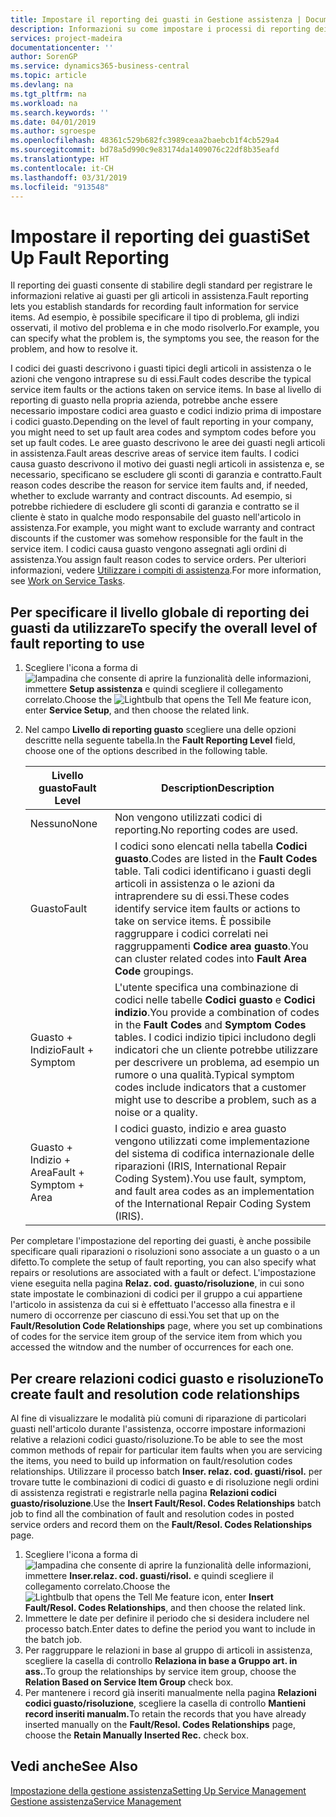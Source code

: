```yaml
---
title: Impostare il reporting dei guasti in Gestione assistenza | Documenti Microsoft
description: Informazioni su come impostare i processi di reporting dei guasti.
services: project-madeira
documentationcenter: ''
author: SorenGP
ms.service: dynamics365-business-central
ms.topic: article
ms.devlang: na
ms.tgt_pltfrm: na
ms.workload: na
ms.search.keywords: ''
ms.date: 04/01/2019
ms.author: sgroespe
ms.openlocfilehash: 48361c529b682fc3989ceaa2baebcb1f4cb529a4
ms.sourcegitcommit: bd78a5d990c9e83174da1409076c22df8b35eafd
ms.translationtype: HT
ms.contentlocale: it-CH
ms.lasthandoff: 03/31/2019
ms.locfileid: "913548"
---
```

# <a name="set-up-fault-reporting"></a><span data-ttu-id="eb80d-103">Impostare il reporting dei guasti</span><span class="sxs-lookup"><span data-stu-id="eb80d-103">Set Up Fault Reporting</span></span>
<span data-ttu-id="eb80d-104">Il reporting dei guasti consente di stabilire degli standard per registrare le informazioni relative ai guasti per gli articoli in assistenza.</span><span class="sxs-lookup"><span data-stu-id="eb80d-104">Fault reporting lets you establish standards for recording fault information for service items.</span></span> <span data-ttu-id="eb80d-105">Ad esempio, è possibile specificare il tipo di problema, gli indizi osservati, il motivo del problema e in che modo risolverlo.</span><span class="sxs-lookup"><span data-stu-id="eb80d-105">For example, you can specify what the problem is, the symptoms you see, the reason for the problem, and how to resolve it.</span></span>  

<span data-ttu-id="eb80d-106">I codici dei guasti descrivono i guasti tipici degli articoli in assistenza o le azioni che vengono intraprese su di essi.</span><span class="sxs-lookup"><span data-stu-id="eb80d-106">Fault codes describe the typical service item faults or the actions taken on service items.</span></span> <span data-ttu-id="eb80d-107">In base al livello di reporting di guasto nella propria azienda, potrebbe anche essere necessario impostare codici area guasto e codici indizio prima di impostare i codici guasto.</span><span class="sxs-lookup"><span data-stu-id="eb80d-107">Depending on the level of fault reporting in your company, you might need to set up fault area codes and symptom codes before you set up fault codes.</span></span> <span data-ttu-id="eb80d-108">Le aree guasto descrivono le aree dei guasti negli articoli in assistenza.</span><span class="sxs-lookup"><span data-stu-id="eb80d-108">Fault areas descrive areas of service item faults.</span></span> <span data-ttu-id="eb80d-109">I codici causa guasto descrivono il motivo dei guasti negli articoli in assistenza e, se necessario, specificano se escludere gli sconti di garanzia e contratto.</span><span class="sxs-lookup"><span data-stu-id="eb80d-109">Fault reason codes describe the reason for service item faults and, if needed, whether to exclude warranty and contract discounts.</span></span> <span data-ttu-id="eb80d-110">Ad esempio, si potrebbe richiedere di escludere gli sconti di garanzia e contratto se il cliente è stato in qualche modo responsabile del guasto nell'articolo in assistenza.</span><span class="sxs-lookup"><span data-stu-id="eb80d-110">For example, you might want to exclude warranty and contract discounts if the customer was somehow responsible for the fault in the service item.</span></span> <span data-ttu-id="eb80d-111">I codici causa guasto vengono assegnati agli ordini di assistenza.</span><span class="sxs-lookup"><span data-stu-id="eb80d-111">You assign fault reason codes to service orders.</span></span> <span data-ttu-id="eb80d-112">Per ulteriori informazioni, vedere [Utilizzare i compiti di assistenza](service-how-to-work-on-service-tasks.md).</span><span class="sxs-lookup"><span data-stu-id="eb80d-112">For more information, see [Work on Service Tasks](service-how-to-work-on-service-tasks.md).</span></span>  

## <a name="to-specify-the-overall-level-of-fault-reporting-to-use"></a><span data-ttu-id="eb80d-113">Per specificare il livello globale di reporting dei guasti da utilizzare</span><span class="sxs-lookup"><span data-stu-id="eb80d-113">To specify the overall level of fault reporting to use</span></span>
1. <span data-ttu-id="eb80d-114">Scegliere l'icona a forma di ![lampadina che consente di aprire la funzionalità delle informazioni](media/ui-search/search_small.png "Informazioni sull'operazione che si desidera eseguire"), immettere **Setup assistenza** e quindi scegliere il collegamento correlato.</span><span class="sxs-lookup"><span data-stu-id="eb80d-114">Choose the ![Lightbulb that opens the Tell Me feature](media/ui-search/search_small.png "Tell me what you want to do") icon, enter **Service Setup**, and then choose the related link.</span></span>
2. <span data-ttu-id="eb80d-115">Nel campo **Livello di reporting guasto** scegliere una delle opzioni descritte nella seguente tabella.</span><span class="sxs-lookup"><span data-stu-id="eb80d-115">In the **Fault Reporting Level** field, choose one of the options described in the following table.</span></span>  

    |<span data-ttu-id="eb80d-116">**Livello guasto**</span><span class="sxs-lookup"><span data-stu-id="eb80d-116">**Fault Level**</span></span>|<span data-ttu-id="eb80d-117">**Description**</span><span class="sxs-lookup"><span data-stu-id="eb80d-117">**Description**</span></span>|  
    |------------|-------------|  
    |<span data-ttu-id="eb80d-118">Nessuno</span><span class="sxs-lookup"><span data-stu-id="eb80d-118">None</span></span> | <span data-ttu-id="eb80d-119">Non vengono utilizzati codici di reporting.</span><span class="sxs-lookup"><span data-stu-id="eb80d-119">No reporting codes are used.</span></span>|  
    |<span data-ttu-id="eb80d-120">Guasto</span><span class="sxs-lookup"><span data-stu-id="eb80d-120">Fault</span></span> | <span data-ttu-id="eb80d-121">I codici sono elencati nella tabella **Codici guasto**.</span><span class="sxs-lookup"><span data-stu-id="eb80d-121">Codes are listed in the **Fault Codes** table.</span></span> <span data-ttu-id="eb80d-122">Tali codici identificano i guasti degli articoli in assistenza o le azioni da intraprendere su di essi.</span><span class="sxs-lookup"><span data-stu-id="eb80d-122">These codes identify service item faults or actions to take on service items.</span></span> <span data-ttu-id="eb80d-123">È possibile raggruppare i codici correlati nei raggruppamenti **Codice area guasto**.</span><span class="sxs-lookup"><span data-stu-id="eb80d-123">You can cluster related codes into **Fault Area Code** groupings.</span></span>|  
    |<span data-ttu-id="eb80d-124">Guasto + Indizio</span><span class="sxs-lookup"><span data-stu-id="eb80d-124">Fault + Symptom</span></span> | <span data-ttu-id="eb80d-125">L'utente specifica una combinazione di codici nelle tabelle **Codici guasto** e **Codici indizio**.</span><span class="sxs-lookup"><span data-stu-id="eb80d-125">You provide a combination of codes in the **Fault Codes** and **Symptom Codes** tables.</span></span> <span data-ttu-id="eb80d-126">I codici indizio tipici includono degli indicatori che un cliente potrebbe utilizzare per descrivere un problema, ad esempio un rumore o una qualità.</span><span class="sxs-lookup"><span data-stu-id="eb80d-126">Typical symptom codes include indicators that a customer might use to describe a problem, such as a noise or a quality.</span></span>|  
    |<span data-ttu-id="eb80d-127">Guasto + Indizio + Area</span><span class="sxs-lookup"><span data-stu-id="eb80d-127">Fault + Symptom + Area</span></span> | <span data-ttu-id="eb80d-128">I codici guasto, indizio e area guasto vengono utilizzati come implementazione del sistema di codifica internazionale delle riparazioni (IRIS, International Repair Coding System).</span><span class="sxs-lookup"><span data-stu-id="eb80d-128">You use fault, symptom, and fault area codes as an implementation of the International Repair Coding System (IRIS).</span></span>|  

<span data-ttu-id="eb80d-129">Per completare l'impostazione del reporting dei guasti, è anche possibile specificare quali riparazioni o risoluzioni sono associate a un guasto o a un difetto.</span><span class="sxs-lookup"><span data-stu-id="eb80d-129">To complete the setup of fault reporting, you can also specify what repairs or resolutions are associated with a fault or defect.</span></span> <span data-ttu-id="eb80d-130">L'impostazione viene eseguita nella pagina **Relaz. cod. guasto/risoluzione**, in cui sono state impostate le combinazioni di codici per il gruppo a cui appartiene l'articolo in assistenza da cui si è effettuato l'accesso alla finestra e il numero di occorrenze per ciascuno di essi.</span><span class="sxs-lookup"><span data-stu-id="eb80d-130">You set that up on the **Fault/Resolution Code Relationships** page, where you set up combinations of codes for the service item group of the service item from which you accessed the witndow and the number of occurrences for each one.</span></span>

## <a name="to-create-fault-and-resolution-code-relationships"></a><span data-ttu-id="eb80d-131">Per creare relazioni codici guasto e risoluzione</span><span class="sxs-lookup"><span data-stu-id="eb80d-131">To create fault and resolution code relationships</span></span>
<!--this needs to go in a working with topic-->
<span data-ttu-id="eb80d-132"> Al fine di visualizzare le modalità più comuni di riparazione di particolari guasti nell'articolo durante l'assistenza, occorre impostare informazioni relative a relazioni codici guasto/risoluzione.</span><span class="sxs-lookup"><span data-stu-id="eb80d-132">To be able to see the most common methods of repair for particular item faults when you are servicing the items, you need to build up information on fault/resolution codes relationships.</span></span> <span data-ttu-id="eb80d-133">Utilizzare il processo batch **Inser. relaz. cod. guasti/risol.** per trovare tutte le combinazioni di codici di guasto e di risoluzione negli ordini di assistenza registrati e registrarle nella pagina **Relazioni codici guasto/risoluzione**.</span><span class="sxs-lookup"><span data-stu-id="eb80d-133">Use the **Insert Fault/Resol. Codes Relationships** batch job to find all the combination of fault and resolution codes in posted service orders and record them on the **Fault/Resol. Codes Relationships** page.</span></span>

1. <span data-ttu-id="eb80d-134">Scegliere l'icona a forma di ![lampadina che consente di aprire la funzionalità delle informazioni](media/ui-search/search_small.png "Informazioni sull'operazione che si desidera eseguire"), immettere **Inser.relaz. cod. guasti/risol.** e quindi scegliere il collegamento correlato.</span><span class="sxs-lookup"><span data-stu-id="eb80d-134">Choose the ![Lightbulb that opens the Tell Me feature](media/ui-search/search_small.png "Tell me what you want to do") icon, enter **Insert Fault/Resol. Codes Relationships**, and then choose the related link.</span></span>  
2. <span data-ttu-id="eb80d-135">Immettere le date per definire il periodo che si desidera includere nel processo batch.</span><span class="sxs-lookup"><span data-stu-id="eb80d-135">Enter dates to define the period you want to include in the batch job.</span></span>  
3. <span data-ttu-id="eb80d-136">Per raggruppare le relazioni in base al gruppo di articoli in assistenza, scegliere la casella di controllo **Relaziona in base a Gruppo art. in ass.**.</span><span class="sxs-lookup"><span data-stu-id="eb80d-136">To group the relationships by service item group, choose the **Relation Based on Service Item Group** check box.</span></span>  
4. <span data-ttu-id="eb80d-137">Per mantenere i record già inseriti manualmente nella pagina **Relazioni codici guasto/risoluzione**, scegliere la casella di controllo **Mantieni record inseriti manualm.**</span><span class="sxs-lookup"><span data-stu-id="eb80d-137">To retain the records that you have already inserted manually on the **Fault/Resol. Codes Relationships** page, choose the **Retain Manually Inserted Rec.** check box.</span></span>  

## <a name="see-also"></a><span data-ttu-id="eb80d-138">Vedi anche</span><span class="sxs-lookup"><span data-stu-id="eb80d-138">See Also</span></span>
[<span data-ttu-id="eb80d-139">Impostazione della gestione assistenza</span><span class="sxs-lookup"><span data-stu-id="eb80d-139">Setting Up Service Management</span></span>](service-setup-service.md)  
[<span data-ttu-id="eb80d-140">Gestione assistenza</span><span class="sxs-lookup"><span data-stu-id="eb80d-140">Service Management</span></span>](service-service.md)  
